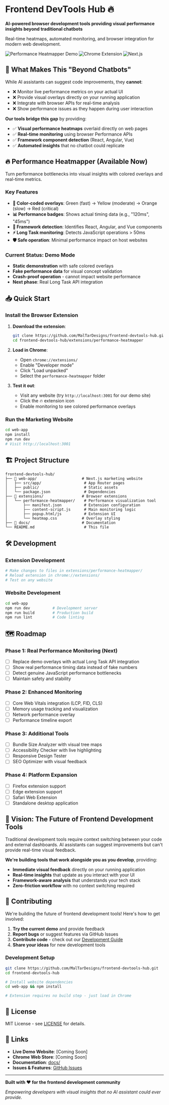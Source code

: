 # Frontend DevTools Hub 🔥

**AI-powered browser development tools providing visual performance insights beyond traditional chatbots**

Real-time heatmaps, automated monitoring, and browser integration for modern web development.

![Performance Heatmapper Demo](https://img.shields.io/badge/Status-Demo%20Ready-green) ![Chrome Extension](https://img.shields.io/badge/Platform-Chrome%20Extension-blue) ![Next.js](https://img.shields.io/badge/Web-Next.js%2015-black)

## 🚀 What Makes This "Beyond Chatbots"

While AI assistants can suggest code improvements, they **cannot**:
- ❌ Monitor live performance metrics on your actual UI
- ❌ Provide visual overlays directly on your running application
- ❌ Integrate with browser APIs for real-time analysis
- ❌ Show performance issues as they happen during user interaction

**Our tools bridge this gap** by providing:
- ✅ **Visual performance heatmaps** overlaid directly on web pages
- ✅ **Real-time monitoring** using browser Performance APIs
- ✅ **Framework component detection** (React, Angular, Vue)
- ✅ **Automated insights** that no chatbot could replicate

## 🔥 Performance Heatmapper (Available Now)

Turn performance bottlenecks into visual insights with colored overlays and real-time metrics.

### Key Features
- **🎨 Color-coded overlays**: Green (fast) → Yellow (moderate) → Orange (slow) → Red (critical)
- **📊 Performance badges**: Shows actual timing data (e.g., "120ms", "45ms")
- **🎯 Framework detection**: Identifies React, Angular, and Vue components
- **⚡ Long Task monitoring**: Detects JavaScript operations > 50ms
- **🛡️ Safe operation**: Minimal performance impact on host websites

### Current Status: Demo Mode
- **Static demonstration** with safe colored overlays
- **Fake performance data** for visual concept validation
- **Crash-proof operation** - cannot impact website performance
- **Next phase**: Real Long Task API integration

## 📥 Quick Start

### Install the Browser Extension

1. **Download the extension**:
   ```bash
   git clone https://github.com/MalTarDesigns/frontend-devtools-hub.git
   cd frontend-devtools-hub/extensions/performance-heatmapper
   ```

2. **Load in Chrome**:
   - Open `chrome://extensions/`
   - Enable "Developer mode"
   - Click "Load unpacked"
   - Select the `performance-heatmapper` folder

3. **Test it out**:
   - Visit any website (try `http://localhost:3001` for our demo site)
   - Click the 🔥 extension icon
   - Enable monitoring to see colored performance overlays

### Run the Marketing Website

```bash
cd web-app
npm install
npm run dev
# Visit http://localhost:3001
```

## 🏗️ Project Structure

```
frontend-devtools-hub/
├── 📁 web-app/                    # Next.js marketing website
│   ├── src/app/                   # App Router pages
│   ├── public/                    # Static assets
│   └── package.json               # Dependencies
├── 📁 extensions/                 # Browser extensions
│   └── performance-heatmapper/    # Performance visualization tool
│       ├── manifest.json          # Extension configuration
│       ├── content-script.js      # Main monitoring logic
│       ├── popup.html/js          # Extension UI
│       └── heatmap.css           # Overlay styling
├── 📁 docs/                       # Documentation
└── README.md                      # This file
```

## 🛠️ Development

### Extension Development
```bash
# Make changes to files in extensions/performance-heatmapper/
# Reload extension in chrome://extensions/
# Test on any website
```

### Website Development
```bash
cd web-app
npm run dev          # Development server
npm run build        # Production build
npm run lint         # Code linting
```

## 🗺️ Roadmap

### Phase 1: Real Performance Monitoring (Next)
- [ ] Replace demo overlays with actual Long Task API integration
- [ ] Show real performance timing data instead of fake numbers
- [ ] Detect genuine JavaScript performance bottlenecks
- [ ] Maintain safety and stability

### Phase 2: Enhanced Monitoring
- [ ] Core Web Vitals integration (LCP, FID, CLS)
- [ ] Memory usage tracking and visualization
- [ ] Network performance overlay
- [ ] Performance timeline export

### Phase 3: Additional Tools
- [ ] Bundle Size Analyzer with visual tree maps
- [ ] Accessibility Checker with live highlighting
- [ ] Responsive Design Tester
- [ ] SEO Optimizer with visual feedback

### Phase 4: Platform Expansion
- [ ] Firefox extension support
- [ ] Edge extension support
- [ ] Safari Web Extension
- [ ] Standalone desktop application

## 🎯 Vision: The Future of Frontend Development Tools

Traditional development tools require context switching between your code and external dashboards. AI assistants can suggest improvements but can't provide real-time visual feedback.

**We're building tools that work alongside you as you develop**, providing:
- **Immediate visual feedback** directly on your running application
- **Real-time insights** that update as you interact with your UI
- **Framework-aware analysis** that understands your tech stack
- **Zero-friction workflow** with no context switching required

## 🤝 Contributing

We're building the future of frontend development tools! Here's how to get involved:

1. **Try the current demo** and provide feedback
2. **Report bugs** or suggest features via GitHub Issues
3. **Contribute code** - check out our [Development Guide](docs/CONTRIBUTING.md)
4. **Share your ideas** for new development tools

### Development Setup
```bash
git clone https://github.com/MalTarDesigns/frontend-devtools-hub.git
cd frontend-devtools-hub

# Install website dependencies
cd web-app && npm install

# Extension requires no build step - just load in Chrome
```

## 📄 License

MIT License - see [LICENSE](LICENSE) for details.

## 🔗 Links

- **Live Demo Website**: [Coming Soon]
- **Chrome Web Store**: [Coming Soon]
- **Documentation**: [docs/](docs/)
- **Issues & Features**: [GitHub Issues](https://github.com/MalTarDesigns/frontend-devtools-hub/issues)

---

**Built with ❤️ for the frontend development community**

*Empowering developers with visual insights that no AI assistant could ever provide.*